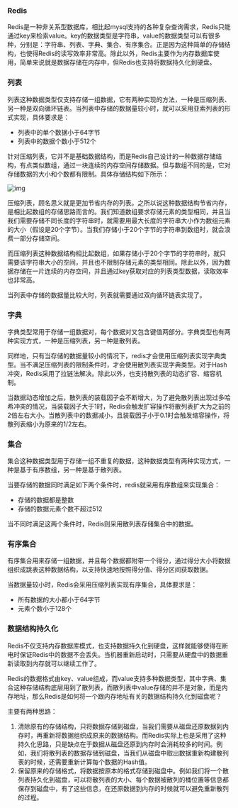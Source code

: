 ### Redis

Redis是一种非关系型数据库，相比起mysql支持的各种复杂查询需求，Redis只能通过key来检索value。key的数据类型是字符串，value的数据类型可以有很多种，分别是：字符串、列表、字典、集合、有序集合。正是因为这种简单的存储结构，也使得Redis的读写效率非常高。除此以外，Redis主要作为内存数据库使用，简单来说就是数据存储在内存中，但Redis也支持将数据持久化到硬盘。



### 列表

列表这种数据类型仅支持存储一组数据，它有两种实现的方法，一种是压缩列表、另一种是双向循环链表。当列表中存储的数据量较小时，就可以采用亚索列表的形式实现，具体要求是：

* 列表中的单个数据小于64字节
* 列表中的数据个数小于512个

针对压缩列表，它并不是基础数据结构，而是Redis自己设计的一种数据存储结构，有点类似数组，通过一块连续的内存空间存储数据。但与数组不同的是，它对存储数据的大小和个数都有限制。具体存储结构如下所示：

![img](https://static001.geekbang.org/resource/image/49/b5/49fd8d46eb94f463ace98717f11c2cb5.jpg)

压缩列表，顾名思义就是更加节省内存的列表。之所以说这种数据结构节省内存，是相比起数组的存储思路而言的。我们知道数组要求存储元素的类型相同，并且当我们需要存储不同长度的字符串时，就需要用最大长度的字符串大小作为数组元素的大小（假设是20个字节）。当我们存储小于20个字节的字符串到数组时，就会浪费一部分存储空间。

而压缩列表这种数据结构相比起数组，如果存储小于20个字节的字符串时，就只需要该字符串大小的空间，并且也不限制存储元素的类型相同。除此以外，因为数据存储在一片连续的内存空间，并且通过key获取对应的列表类型数据，读取效率也非常高。

当列表中存储的数据量比较大时，列表就需要通过双向循环链表实现了。



### 字典

字典类型常用于存储一组数据对，每个数据对又包含键值两部分。字典类型也有两种实现方式，一种是压缩列表，另一种是散列表。

同样地，只有当存储的数据量较小的情况下，redis才会使用压缩列表实现字典类型。当不满足压缩列表的限制条件时，才会使用散列表实现字典类型。对于Hash冲突，Redis采用了拉链法解决。除此以外，也支持散列表的动态扩容、缩容机制。

当数据动态增加之后，散列表的装载因子会不断增大，为了避免散列表出现过多哈希冲突的情况，当装载因子大于1时，Redis会触发扩容操作将散列表扩大为之前的2倍左右大小。当散列表中的数据减小，且装载因子小于0.1时会触发缩容操作，将散列表缩小为原来的1/2左右。



### 集合

集合这种数据类型用于存储一组不重复的数据，这种数据类型有两种实现方式，一种是基于有序数组，另一种是基于散列表。

当要存储的数据同时满足如下两个条件时，redis就采用有序数组来实现集合：

* 存储的数据都是整数
* 存储的数据元素个数不超过512

当不同时满足这两个条件时，Redis则采用散列表存储集合中的数据。



### 有序集合

有序集合用来存储一组数据，并且每个数据都附带一个得分，通过得分大小将数据组织成跳表这种数据结构，以支持快速地按照得分值、得分区间获取数据。

当数据量较小时，Redis会采用压缩列表实现有序集合，具体要求是：

* 所有数据的大小都小于64字节
* 元素个数小于128个



### 数据结构持久化

Redis不仅支持内存数据库模式，也支持数据持久化到硬盘，这样就能够使得在断电时保证Redis中的数据不会丢失。当机器重新启动时，只需要从硬盘中的数据重新读取到内存就可以继续工作了。

Redis的数据格式由key、value组成，而value支持多种数据类型，其中字典、集合这种存储结构底层用到了散列表，而散列表中value存储的并不是对象，而是内存地址，那么Redis是如何将一个跟内存地址有关的数据结构持久化到磁盘呢？

主要有两种思路：

1. 清除原有的存储结构，只将数据存储到磁盘，当我们需要从磁盘还原数据到内存时，再重新将数据组织成原来的数据结构。而Redis实际上也是采用了这种持久化思路，只是缺点在于数据从磁盘还原到内存时会消耗较多的时间。例如，我们将散列表的数据存储到磁盘，当我们从磁盘中取出数据重新构建散列表的时候，还需要重新计算每个数据的Hash值。
2. 保留原来的存储格式，将数据按原本的格式存储到磁盘中。例如我们将一个散列表持久化到磁盘，可以将散列表的大小、每个数据被散列的桶位置等信息都保存到磁盘中，有了这些信息，在还原数据到内存的时候就可以避免重新散列的过程。

